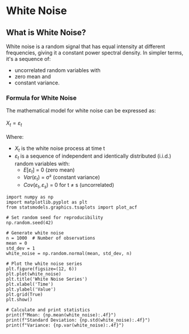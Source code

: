 # White Noise
## What is White Noise?
White noise is a random signal that has equal intensity at different frequencies, giving it a constant power spectral density. In simpler terms, it's a sequence of: <br /> 
- uncorrelated random variables with
- zero mean and
- constant variance.

### Formula for White Noise
The mathematical model for white noise can be expressed as: <br /> 
<br /> 
      $X_t = ε_t$
<br /> 
<br /> 
Where:
- $X_t$ is the white noise process at time t
- $ε_t$ is a sequence of independent and identically distributed (i.i.d.) random variables with:
  - $E[ε_t]$ = 0 (zero mean)
  - $Var(ε_t)$ = σ² (constant variance)
  - $Cov(ε_t, ε_s)$ = 0 for t ≠ s (uncorrelated)
```
import numpy as np
import matplotlib.pyplot as plt
from statsmodels.graphics.tsaplots import plot_acf

# Set random seed for reproducibility
np.random.seed(42)

# Generate white noise
n = 1000  # Number of observations
mean = 0
std_dev = 1
white_noise = np.random.normal(mean, std_dev, n)

# Plot the white noise series
plt.figure(figsize=(12, 6))
plt.plot(white_noise)
plt.title('White Noise Series')
plt.xlabel('Time')
plt.ylabel('Value')
plt.grid(True)
plt.show()

# Calculate and print statistics
print(f"Mean: {np.mean(white_noise):.4f}")
print(f"Standard Deviation: {np.std(white_noise):.4f}")
print(f"Variance: {np.var(white_noise):.4f}")
```
